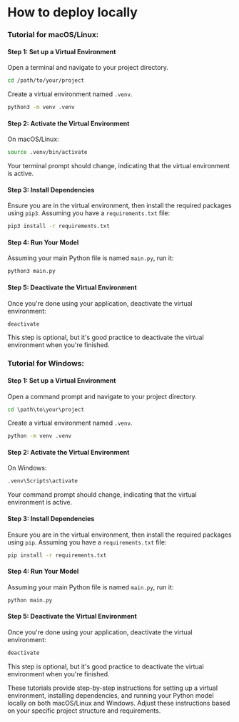 # How to deploy locally

### Tutorial for macOS/Linux:

#### Step 1: Set up a Virtual Environment

Open a terminal and navigate to your project directory.

```bash
cd /path/to/your/project
```

Create a virtual environment named `.venv`.

```bash
python3 -m venv .venv
```

#### Step 2: Activate the Virtual Environment

On macOS/Linux:

```bash
source .venv/bin/activate
```

Your terminal prompt should change, indicating that the virtual environment is active.

#### Step 3: Install Dependencies

Ensure you are in the virtual environment, then install the required packages using `pip3`. Assuming you have a `requirements.txt` file:

```bash
pip3 install -r requirements.txt
```

#### Step 4: Run Your Model

Assuming your main Python file is named `main.py`, run it:

```bash
python3 main.py
```

#### Step 5: Deactivate the Virtual Environment

Once you're done using your application, deactivate the virtual environment:

```bash
deactivate
```

This step is optional, but it's good practice to deactivate the virtual environment when you're finished.

### Tutorial for Windows:

#### Step 1: Set up a Virtual Environment

Open a command prompt and navigate to your project directory.

```cmd
cd \path\to\your\project
```

Create a virtual environment named `.venv`.

```cmd
python -m venv .venv
```

#### Step 2: Activate the Virtual Environment

On Windows:

```cmd
.venv\Scripts\activate
```

Your command prompt should change, indicating that the virtual environment is active.

#### Step 3: Install Dependencies

Ensure you are in the virtual environment, then install the required packages using `pip`. Assuming you have a `requirements.txt` file:

```cmd
pip install -r requirements.txt
```

#### Step 4: Run Your Model

Assuming your main Python file is named `main.py`, run it:

```cmd
python main.py
```

#### Step 5: Deactivate the Virtual Environment

Once you're done using your application, deactivate the virtual environment:

```cmd
deactivate
```

This step is optional, but it's good practice to deactivate the virtual environment when you're finished.

These tutorials provide step-by-step instructions for setting up a virtual environment, installing dependencies, and running your Python model locally on both macOS/Linux and Windows. Adjust these instructions based on your specific project structure and requirements.
